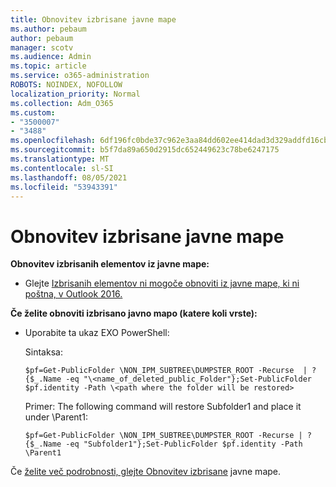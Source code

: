 ```yaml
---
title: Obnovitev izbrisane javne mape
ms.author: pebaum
author: pebaum
manager: scotv
ms.audience: Admin
ms.topic: article
ms.service: o365-administration
ROBOTS: NOINDEX, NOFOLLOW
localization_priority: Normal
ms.collection: Adm_O365
ms.custom:
- "3500007"
- "3488"
ms.openlocfilehash: 6df196fc0bde37c962e3aa84dd602ee414dad3d329addfd16cb6e3dcc40fc2ae
ms.sourcegitcommit: b5f7da89a650d2915dc652449623c78be6247175
ms.translationtype: MT
ms.contentlocale: sl-SI
ms.lasthandoff: 08/05/2021
ms.locfileid: "53943391"
---
```

# <a name="restore-a-deleted-public-folder"></a>Obnovitev izbrisane javne mape

**Obnovitev izbrisanih elementov iz javne mape:**

- Glejte [Izbrisanih elementov ni mogoče obnoviti iz javne mape, ki ni poštna, v Outlook 2016.](https://aka.ms/pfrec)
 
**Če želite obnoviti izbrisano javno mapo (katere koli vrste):** 

- Uporabite ta ukaz EXO PowerShell:

    Sintaksa:

     `$pf=Get-PublicFolder \NON_IPM_SUBTREE\DUMPSTER_ROOT -Recurse  | ?{$_.Name -eq "\<name_of_deleted_public_Folder"};Set-PublicFolder $pf.identity -Path \<path where the folder will be restored>`

    Primer: The following command will restore Subfolder1 and place it under \Parent1:

    `$pf=Get-PublicFolder \NON_IPM_SUBTREE\DUMPSTER_ROOT -Recurse | ?{$_.Name -eq "Subfolder1"};Set-PublicFolder $pf.identity -Path \Parent1`

Če [želite več podrobnosti, glejte Obnovitev izbrisane](https://docs.microsoft.com/exchange/collaboration-exo/public-folders/restore-deleted-public-folder) javne mape.
